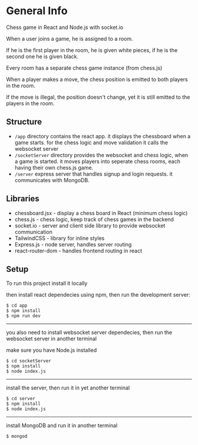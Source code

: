 # General Info
Chess game in React and Node.js with socket.io

When a user joins a game, he is assigned to a room. 

If he is the first player in the room, he is given white pieces, if he is the second one he is given black.

Every room has a separate chess game instance (from chess.js)

When a player makes a move, the chess position is emitted to both players in the room. 

If the move is illegal, the position doesn't change, yet it is still emitted to the players in the room.

## Structure
- `/app` directory contains the react app. it displays the chessboard when a game starts.
for the chess logic and move validation it calls the websocket server
- `/socketServer` directory provides the websocket and chess logic, when a game is started.
it moves players into seperate chess rooms, each having their own chess.js game.
- `/server` express server that handles signup and login requests. it communicates with MongoDB.

## Libraries
- chessboard.jsx - display a chess board in React (minimum chess logic)
- chess.js - chess logic, keep track of chess games in the backend
- socket.io - server and client side library to provide websocket communication
- TailwindCSS - library for inline styles
- Express.js - node server, handles server routing 
- react-router-dom - handles frontend routing in react

## Setup

To run this project install it locally

then install react dependecies using npm, then run the development server:

```
$ cd app
$ npm install
$ npm run dev
```

---

you also need to install websocket server dependecies, then run the websocket server in another terminal

make sure you have Node.js installed

```
$ cd socketServer
$ npm install
$ node index.js
```

---

install the server, then run it in yet another terminal

```
$ cd server
$ npm install
$ node index.js
```

---

install MongoDB and run it in another terminal

```
$ mongod
```